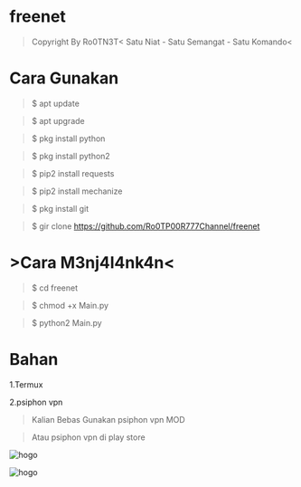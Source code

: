 # freenet
>Copyright By Ro0TN3T<
>Satu Niat - Satu Semangat - Satu Komando<

# Cara Gunakan
>$ apt update

>$ apt upgrade

>$ pkg install python

>$ pkg install python2

>$ pip2 install requests

>$ pip2 install mechanize

>$ pkg install git

>$ gir clone https://github.com/Ro0TP00R777Channel/freenet



# >Cara M3nj4l4nk4n<



>$ cd freenet

>$ chmod +x Main.py

>$ python2 Main.py

# Bahan

1.Termux

2.psiphon vpn

>Kalian Bebas Gunakan psiphon vpn MOD 
 
 >Atau psiphon vpn di play store

![hogo](https://i.postimg.cc/VLTDPM1y/Screenshot-2019-10-27-16-23-03-196-com-psiphon3-subscription-pic.png)

![hogo](https://i.postimg.cc/Kc35rjBJ/Screenshot-2019-10-27-16-23-09-585-com-psiphon3-subscription-pic.png)
